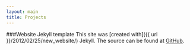 ```yaml
---
layout: main
title: Projects
---
```


###Website Jekyll template
This site was [created with]({{ url }}/2012/02/25/new_website/) Jekyll. The source can be found at [GitHub](http://github.com).